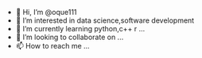 - 👋 Hi, I’m @oque111
- 👀 I’m interested in data science,software development 
- 🌱 I’m currently learning python,c++ r   ...
- 💞️ I’m looking to collaborate on ...
- 📫 How to reach me ...

<!---
oque111/oque111 is a ✨ special ✨ repository because its `README.md` (this file) appears on your GitHub profile.
You can click the Preview link to take a look at your changes.
--->
